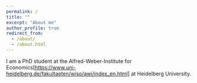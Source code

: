 ```yaml
---
permalink: /
title: ""
excerpt: "About me"
author_profile: true
redirect_from: 
  - /about/
  - /about.html
---
```


I am a PhD student at the Alfred-Weber-Institute for Economics[https://www.uni-heidelberg.de/fakultaeten/wiso/awi/index_en.html] at Heidelberg University. 
